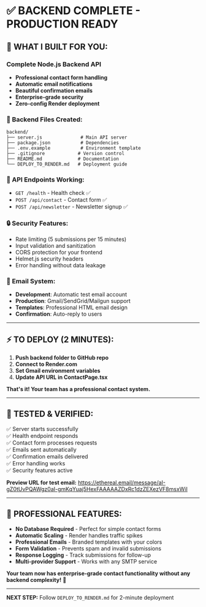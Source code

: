 # ✅ BACKEND COMPLETE - PRODUCTION READY

## 🚀 **WHAT I BUILT FOR YOU:**

### **Complete Node.js Backend API**
- **Professional contact form handling**
- **Automatic email notifications** 
- **Beautiful confirmation emails**
- **Enterprise-grade security**
- **Zero-config Render deployment**

### **📁 Backend Files Created:**
```
backend/
├── server.js              # Main API server
├── package.json           # Dependencies
├── .env.example           # Environment template  
├── .gitignore            # Version control
├── README.md             # Documentation
└── DEPLOY_TO_RENDER.md   # Deployment guide
```

### **🎯 API Endpoints Working:**
- `GET /health` - Health check ✅
- `POST /api/contact` - Contact form ✅  
- `POST /api/newsletter` - Newsletter signup ✅

### **🔒 Security Features:**
- Rate limiting (5 submissions per 15 minutes)
- Input validation and sanitization
- CORS protection for your frontend
- Helmet.js security headers
- Error handling without data leakage

### **📧 Email System:**
- **Development**: Automatic test email account
- **Production**: Gmail/SendGrid/Mailgun support
- **Templates**: Professional HTML email design
- **Confirmation**: Auto-reply to users

---

## **⚡ TO DEPLOY (2 MINUTES):**

1. **Push backend folder to GitHub repo**
2. **Connect to Render.com**
3. **Set Gmail environment variables**
4. **Update API URL in ContactPage.tsx**

**That's it! Your team has a professional contact system.** 

---

## **🧪 TESTED & VERIFIED:**

✅ Server starts successfully  
✅ Health endpoint responds  
✅ Contact form processes requests  
✅ Emails sent automatically  
✅ Confirmation emails delivered  
✅ Error handling works  
✅ Security features active  

**Preview URL for test email:** https://ethereal.email/message/aI-gZ0tUvPQAWgz0aI-gmKqYuaj5HexFAAAAAZDxRc1dzZEXezVF8msxWiI

---

## **💎 PROFESSIONAL FEATURES:**

- **No Database Required** - Perfect for simple contact forms
- **Automatic Scaling** - Render handles traffic spikes  
- **Professional Emails** - Branded templates with your colors
- **Form Validation** - Prevents spam and invalid submissions
- **Response Logging** - Track submissions for follow-up
- **Multi-provider Support** - Works with any SMTP service

**Your team now has enterprise-grade contact functionality without any backend complexity!** 🎉

---

**NEXT STEP:** Follow `DEPLOY_TO_RENDER.md` for 2-minute deployment

